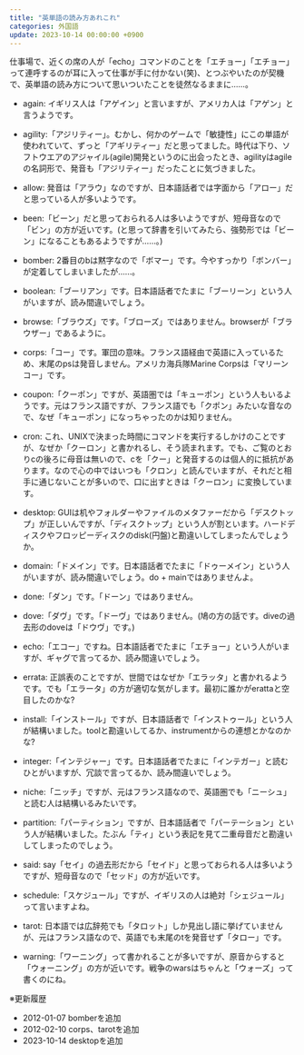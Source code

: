 ```yaml
---
title: "英単語の読み方あれこれ"
categories: 外国語
update: 2023-10-14 00:00:00 +0900
---
```


仕事場で、近くの席の人が「echo」コマンドのことを「エチョー」「エチョー」って連呼するのが耳に入って仕事が手に付かない(笑)、とつぶやいたのが契機で、英単語の読み方について思いついたことを徒然なるままに……。

- again: イギリス人は「アゲイン」と言いますが、アメリカ人は「アゲン」と言うようです。

- agility:「アジリティー」。むかし、何かのゲームで「敏捷性」にこの単語が使われていて、ずっと「アギリティー」だと思ってました。時代は下り、ソフトウエアのアジャイル(agile)開発というのに出会ったとき、agilityはagileの名詞形で、発音も「アジリティー」だったことに気づきました。

- allow: 発音は「アラウ」なのですが、日本語話者では字面から「アロー」だと思っている人が多いようです。

- been:「ビーン」だと思っておられる人は多いようですが、短母音なので「ビン」の方が近いです。(と思って辞書を引いてみたら、強勢形では「ビーン」になることもあるようですが……。)

- bomber: 2番目のbは黙字なので「ボマー」です。今やすっかり「ボンバー」が定着してしまいましたが……。

- boolean:「ブーリアン」です。日本語話者でたまに「ブーリーン」という人がいますが、読み間違いでしょう。

- browse:「ブラウズ」です。「ブローズ」ではありません。browserが「ブラウザー」であるように。

- corps:「コー」です。軍団の意味。フランス語経由で英語に入っているため、末尾のpsは発音しません。アメリカ海兵隊Marine Corpsは「マリーンコー」です。

- coupon:「クーポン」ですが、英語圏では「キューポン」という人もいるようです。元はフランス語ですが、フランス語でも「クポン」みたいな音なので、なぜ「キューポン」になっちゃったのかは知りません。

- cron: これ、UNIXで決まった時間にコマンドを実行するしかけのことですが、なぜか「クーロン」と書かれるし、そう読まれます。でも、ご覧のとおりcの後ろに母音は無いので、cを「クー」と発音するのは個人的に抵抗があります。なので心の中ではいつも「クロン」と読んでいますが、それだと相手に通じないことが多いので、口に出すときは「クーロン」に変換しています。

- desktop: GUIは机やフォルダーやファイルのメタファーだから「デスクトップ」が正しいんですが、「ディスクトップ」という人が割といます。ハードディスクやフロッピーディスクのdisk(円盤)と勘違いしてしまったんでしょうか。

- domain:「ドメイン」です。日本語話者でたまに「ドゥーメイン」という人がいますが、読み間違いでしょう。do + mainではありませんよ。

- done:「ダン」です。「ドーン」ではありません。

- dove:「ダヴ」です。「ドーヴ」ではありません。(鳩の方の話です。diveの過去形のdoveは「ドウヴ」です。)

- echo:「エコー」ですね。日本語話者でたまに「エチョー」という人がいますが、ギャグで言ってるか、読み間違いでしょう。

- errata: 正誤表のことですが、世間ではなぜか「エラッタ」と書かれるようです。でも「エラータ」の方が適切な気がします。最初に誰かがerattaと空目したのかな?

- install:「インストール」ですが、日本語話者で「インストゥール」という人が結構いました。toolと勘違いしてるか、instrumentからの連想とかなのかな?

- integer:「インテジャー」です。日本語話者でたまに「インテガー」と読むひとがいますが、冗談で言ってるか、読み間違いでしょう。

- niche:「ニッチ」ですが、元はフランス語なので、英語圏でも「ニーシュ」と読む人は結構いるみたいです。

- partition:「パーティション」ですが、日本語話者で「パーテーション」という人が結構いました。たぶん「ティ」という表記を見て二重母音だと勘違いしてしまったのでしょう。

- said: say「セイ」の過去形だから「セイド」と思っておられる人は多いようですが、短母音なので「セッド」の方が近いです。

- schedule:「スケジュール」ですが、イギリスの人は絶対「シェジュール」って言いますよね。

- tarot: 日本語では広辞苑でも「タロット」しか見出し語に挙げていませんが、元はフランス語なので、英語でも末尾のtを発音せず「タロー」です。

- warning:「ワーニング」って書かれることが多いですが、原音からすると「ウォーニング」の方が近いです。戦争のwarsはちゃんと「ウォーズ」って書くのにね。

※更新履歴

- 2012-01-07 bomberを追加
- 2012-02-10 corps、tarotを追加
- 2023-10-14 desktopを追加
